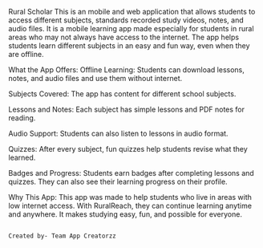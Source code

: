 Rural Scholar
This is an mobile and web application that allows students to access different subjects, standards recorded study videos, notes, and audio files. It is a mobile learning app made especially for students in rural areas who may not always have access to the internet. The app helps students learn different subjects in an easy and fun way, even when they are offline.

What the App Offers:
Offline Learning: Students can download lessons, notes, and audio files and use them without internet.

Subjects Covered: The app has content for different school subjects.

Lessons and Notes: Each subject has simple lessons and PDF notes for reading.

Audio Support: Students can also listen to lessons in audio format.

Quizzes: After every subject, fun quizzes help students revise what they learned.

Badges and Progress: Students earn badges after completing lessons and quizzes. They can also see their learning progress on their profile.

 Why This App:
 This app was made to help students who live in areas with low internet access. With RuralReach, they can continue learning anytime and anywhere. It makes studying easy, fun, and possible for everyone.



                                                                                        Created by- Team App Creatorzz
